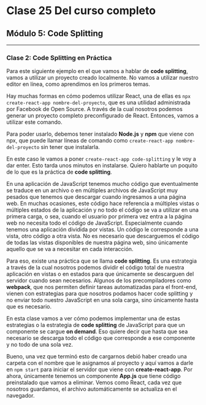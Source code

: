 # Clase 25 Del curso completo

## Módulo 5: Code Splitting

---

### Clase 2: Code Splitting en Práctica

Para este siguiente ejemplo en el que vamos a hablar de **code splitting**, vamos a utilizar un proyecto creado localmente. No vamos a utilizar nuestro editor en línea, como aprendimos en los primeros temas. 

Hay muchas formas en cómo podemos utilizar React, una de ellas es `npx create-react-app nombre-del-proyecto`, que es una utilidad administrada por Facebook de Open Source. A través de la cual nosotros podemos generar un proyecto completo preconfigurado de React. Entonces, vamos a utilizar este comando. 

Para poder usarlo, debemos tener instalado **Node.js** y **npm** que viene con npx, que puede llamar líneas de comando como `create-react-app nombre-del-proyecto` sin tener que instalarla.

En este caso le vamos a poner `create-react-app code-splitting` y le voy a dar enter. Esto tarda unos minutos en instalarse. Quiero hablarte un poquito de lo que es la práctica de **code splitting**.

En una aplicación de JavaScript tenemos mucho código que eventualmente se traduce en un archivo o en múltiples archivos de JavaScript muy pesados que tenemos que descargar cuando ingresamos a una página web. En muchas ocasiones, este código hace referencia a múltiples vistas o múltiples estados de la aplicación y no todo el código se va a utilizar en una primera carga, o sea, cuando el usuario por primera vez entra a la página web no necesita todo el código de JavaScript. Especialmente cuando tenemos una aplicación dividida por vistas. Un código le corresponde a una vista, otro código a otra vista. No es necesario que descarguemos el código de todas las vistas disponibles de nuestra página web, sino únicamente aquello que se va a necesitar en cada interacción.

Para eso, existe una práctica que se llama **code splitting**. Es una estrategia a través de la cual nosotros podemos dividir el código total de nuestra aplicación en vistas o en estados para que únicamente se descarguen del servidor cuando sean necesarios. Algunos de los precompiladores como **webpack**, que nos permiten definir tareas automatizadas para el front-end, vienen con estrategias para que nosotros podamos hacer code splitting y no enviar todo nuestro JavaScript en una sola carga, sino únicamente hasta que es necesario.

En esta clase vamos a ver cómo podemos implementar una de estas estrategias o la estrategia de **code splitting** de JavaScript para que un componente se cargue **on demand**. Eso quiere decir que hasta que sea necesario se descarga todo el código que corresponde a ese componente y no todo de una sola vez.

Bueno, una vez que terminó esto de cargarnos debió haber creado una carpeta con el nombre que le asignamos al proyecto y aquí vamos a darle en `npm start` para iniciar el servidor que viene con **create-react-app**. Por ahora, únicamente tenemos un componente **App.js** que tiene código preinstalado que vamos a eliminar. Vemos como React, cada vez que nosotros guardamos, el archivo automáticamente se actualiza en el navegador.

